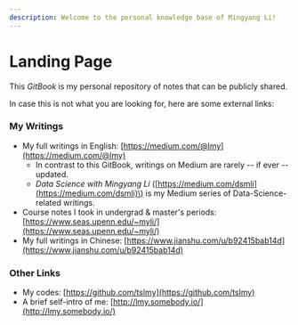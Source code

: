```yaml
---
description: Welcome to the personal knowledge base of Mingyang Li!
---
```


# Landing Page

This _GitBook_ is my personal repository of notes that can be publicly shared.

In case this is not what you are looking for, here are some external links:

### My Writings

* My full writings in English: [https://medium.com/@lmy](https://medium.com/@lmy)
  * In contrast to this GitBook, writings on Medium are rarely -- if ever -- updated.
  * _Data Science with Mingyang Li_ \([https://medium.com/dsmli](https://medium.com/dsmli)\) is my Medium series of Data-Science-related writings.
* Course notes I took in undergrad & master's periods: [https://www.seas.upenn.edu/~myli/](https://www.seas.upenn.edu/~myli/)
* My full writings in Chinese: [https://www.jianshu.com/u/b92415bab14d](https://www.jianshu.com/u/b92415bab14d)

### Other Links

* My codes: [https://github.com/tslmy](https://github.com/tslmy)
* A brief self-intro of me: [http://lmy.somebody.io/](http://lmy.somebody.io/)

